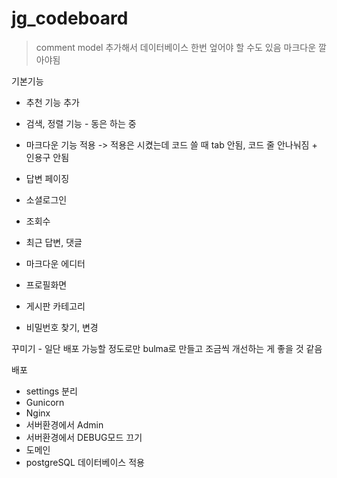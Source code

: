 # jg_codeboard

> comment model 추가해서 데이터베이스 한번 엎어야 할 수도 있음
> 마크다운 깔아야됨  

기본기능 
- 추천 기능 추가
- 검색, 정렬 기능 - 동은 하는 중 

- 마크다운 기능 적용 -> 적용은 시켰는데 코드 쓸 때 tab 안됨, 코드 줄 안나눠짐 + 인용구 안됨


+ 답변 페이징
+ 소셜로그인 
+ 조회수 
+ 최근 답변, 댓글 
+ 마크다운 에디터 

+ 프로필화면 
+ 게시판 카테고리 
+ 비밀번호 찾기, 변경 

꾸미기 - 일단 배포 가능할 정도로만 bulma로 만들고 조금씩 개선하는 게 좋을 것 같음 

배포 
- settings 분리 
- Gunicorn
- Nginx
- 서버환경에서 Admin
- 서버환경에서 DEBUG모드 끄기 
- 도메인
- postgreSQL 데이터베이스 적용 



